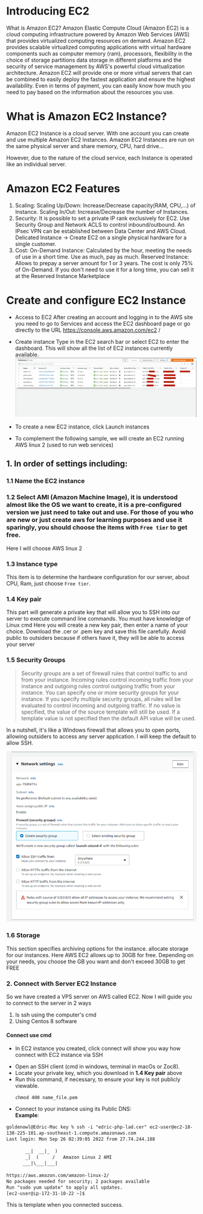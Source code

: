 # Introducing EC2

What is Amazon EC2?
Amazon Elastic Compute Cloud (Amazon EC2) is a cloud computing infrastructure powered by Amazon Web Services (AWS) that provides virtualized computing resources on demand.
Amazon EC2 provides scalable virtualized computing applications with virtual hardware components such as computer memory (ram), processors, flexibility in the choice of storage partitions data storage in different platforms and the security of service management by AWS's powerful cloud virtualization architecture.
Amazon EC2 will provide one or more virtual servers that can be combined to easily deploy the fastest application and ensure the highest availability. Even in terms of payment, you can easily know how much you need to pay based on the information about the resources you use.

# What is Amazon EC2 Instance?
Amazon EC2 Instance is a cloud server. With one account you can create and use multiple Amazon EC2 Instances. Amazon EC2 Instances are run on the same physical server and share memory, CPU, hard drive...

However, due to the nature of the cloud service, each Instance is operated like an individual server.

# Amazon EC2 Features
1. Scaling:
Scaling Up/Down: Increase/Decrease capacity(RAM, CPU,...) of Instance.
Scaling In/Out: Increase/Decrease the number of Instances.
2. Security:
It is possible to set a private IP rank exclusively for EC2.
Use Security Group and Network ACLS to control inbound/outbound.
An IPsec VPN can be established between Data Center and AWS Cloud.
Delicated Instance -> Create EC2 on a single physical hardware for a single customer.
3. Cost:
On-Demand Instance: Calculated by the hour, meeting the needs of use in a short time. Use as much, pay as much.
Reserved Instance: Allows to prepay a server amount for 1 or 3 years. The cost is only 75% of On-Demand. If you don't need to use it for a long time, you can sell it at the Reserved Instance Marketplace

# Create and configure EC2 Instance
* Access to EC2 After creating an account and logging in to the AWS site you need to go to Services and access the EC2 dashboard page or go directly to the URL https://console.aws.amazon.com/ec2 /

* Create instance
Type in the EC2 search bar or select EC2 to enter the dashboard. This will show all the list of EC2 instances currently available.
![dashboard-ec2-instances](img/dashboard-ec2-instance.png)
- To create a new EC2 instance, click Launch instances

* To complement the following sample, we will create an EC2 running AWS linux 2 (used to run web services)

## 1. In order of settings including:
### 1.1 Name the EC2 instance
### 1.2 Select AMI (Amazon Machine Image), it is understood almost like the OS we want to create, it is a pre-configured version we just need to take out and use. For those of you who are new or just create aws for learning purposes and use it sparingly, you should choose the items with ``Free tier`` to get free.
Here I will choose AWS linux 2
### 1.3 Instance type
This item is to determine the hardware configuration for our server, about CPU, Ram, just choose ``Free tier``.
### 1.4 Key pair
This part will generate a private key that will allow you to SSH into our server to execute command line commands. You must have knowledge of Linux cmd
Here you will create a new key pair, then enter a name of your choice. Download the .cer or .pem key and save this file carefully. Avoid public to outsiders because if others have it, they will be able to access your server
### 1.5 Security Groups
> Security groups are a set of firewall rules that control traffic to and from your instance. Incoming rules control incoming traffic from your instance and outgoing rules control outgoing traffic from your instance. You can specify one or more security groups for your instance. If you specify multiple security groups, all rules will be evaluated to control incoming and outgoing traffic. If no value is specified, the value of the source template will still be used. If a template value is not specified then the default API value will be used.

In a nutshell, it's like a Windows firewall that allows you to open ports, allowing outsiders to access any server application.
I will keep the default to allow SSH.

![security-groups](img/security-groups.png)

### 1.6 Storage
This section specifies archiving options for the instance. allocate storage for our instances. Here AWS EC2 allows up to 30GB for free. Depending on your needs, you choose the GB you want and don't exceed 30GB to get FREE

### 2. Connect with Server EC2 Instance
So we have created a VPS server on AWS called EC2. Now I will guide you to connect to the server in 2 ways  
1. Is ssh using the computer's cmd
2. Using Centos 8 software

#### Connect use cmd
- In EC2 instance you created, click connect will show you way how connect with EC2 instance via SSH  
* Open an SSH client (cmd in windows, terminal in macOs or Zoc8).   
* Locate your private key, which you download in **1.4 Key pair** above   
* Run this command, if necessary, to ensure your key is not publicly viewable.   
    ```
    chmod 400 name_file.pem
    ```
* Connect to your instance using its Public DNS:   
**Example**:  
```
goldenowl@Edric-Mac key % ssh -i "edric-php-lad.cer" ec2-user@ec2-18-138-225-101.ap-southeast-1.compute.amazonaws.com
Last login: Mon Sep 26 02:39:05 2022 from 27.74.244.188

       __|  __|_  )
       _|  (     /   Amazon Linux 2 AMI
      ___|\___|___|

https://aws.amazon.com/amazon-linux-2/
No packages needed for security; 2 packages available
Run "sudo yum update" to apply all updates.
[ec2-user@ip-172-31-10-22 ~]$ 
````
This is template when you connected success.